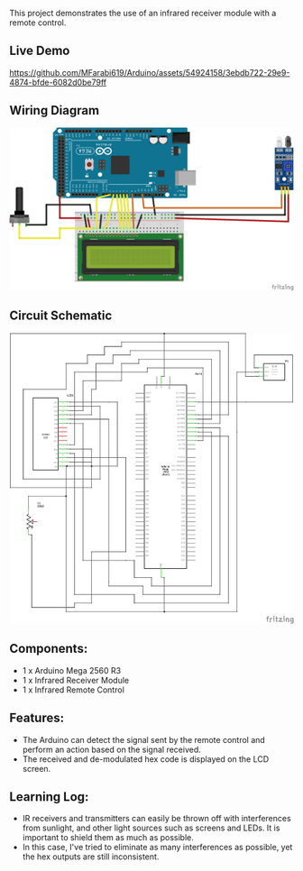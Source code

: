 This project demonstrates the use of an infrared receiver module with a remote control. 

## Live Demo
[comment]: # (insert video in the next line)


https://github.com/MFarabi619/Arduino/assets/54924158/3ebdb722-29e9-4874-bfde-6082d0be79ff


## Wiring Diagram
![Image of Circuit](https://github.com/MFarabi619/Arduino/blob/main/Infrared%20Receiver%20+%20Remote/Infrared%20Receiver%20+%20Remote%20Wiring%20Diagram.png?raw=true)

## Circuit Schematic
![image](https://github.com/MFarabi619/Arduino/blob/main/Infrared%20Receiver%20+%20Remote/Infrared%20Receiver%20+%20Remote%20Schematic.png?raw=true)

## Components:
- 1 x Arduino Mega 2560 R3
- 1 x Infrared Receiver Module
- 1 x Infrared Remote Control

## Features:
- The Arduino can detect the signal sent by the remote control and perform an action based on the signal received.
- The received and de-modulated hex code is displayed on the LCD screen.

## Learning Log:
- IR receivers and transmitters can easily be thrown off with interferences from sunlight, and other light sources such as screens and LEDs. It is important to shield them as much as possible. 
- In this case, I've tried to eliminate as many interferences as possible, yet the hex outputs are still inconsistent.  
